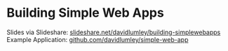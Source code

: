 # Building Simple Web Apps

Slides via Slideshare: [slideshare.net/davidlumley/building-simplewebapps](http://www.slideshare.net/davidlumley/building-simplewebapps)
Example Application: [github.com/davidlumley/simple-web-app](https://github.com/davidlumley/simple-web-app)